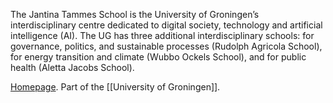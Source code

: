 The Jantina Tammes School is the University of Groningen’s interdisciplinary centre dedicated to digital society, technology and artificial intelligence (AI). The UG has three additional interdisciplinary schools: for governance, politics, and sustainable processes (Rudolph Agricola School), for energy transition and climate (Wubbo Ockels School), and for public health (Aletta Jacobs School).

[Homepage](https://www.rug.nl/jantina-tammes-school/about/). Part of the [[University of Groningen]]. 